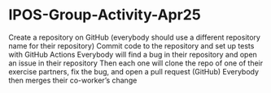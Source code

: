 # IPOS-Group-Activity-Apr25

Create a repository on GitHub (everybody should use a different repository name for their repository) 
Commit code to the repository and set up tests with GitHub Actions
Everybody will find a bug in their repository and open an issue in their repository 
Then each one will clone the repo of one of their exercise partners, fix the bug, and open a pull request (GitHub)
Everybody then merges their co-worker’s change
